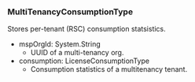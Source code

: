 ### MultiTenancyConsumptionType
Stores per-tenant (RSC) consumption statsistics.

- mspOrgId: System.String
  - UUID of a multi-tenancy org.
- consumption: LicenseConsumptionType
  - Consumption statistics of a multitenancy tenant.
